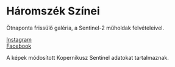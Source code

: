 # Háromszék Színei

Ötnaponta frissülő galéria, a Sentinel-2 műholdak felvételeivel.

[Instagram](https://www.instagram.com/haromszekszinei)\
[Facebook](https://www.facebook.com/haromszekszinei)

A képek módosított Kopernikusz Sentinel adatokat tartalmaznak.
